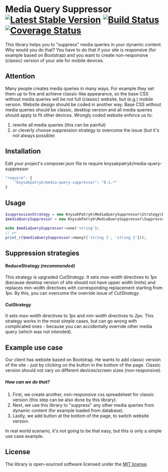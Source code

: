 # Media Query Suppressor [![Latest Stable Version](https://poser.pugx.org/knysakpatryk/media-query-suppressor/v/stable.png)](https://packagist.org/packages/knysakpatryk/media-query-suppressor) [![Build Status](https://travis-ci.org/KnysakPatryk/media-query-suppressor.png)](https://travis-ci.org/KnysakPatryk/media-query-suppressor) [![Coverage Status](https://coveralls.io/repos/github/KnysakPatryk/media-query-suppressor/badge.svg?branch=master)](https://coveralls.io/github/KnysakPatryk/media-query-suppressor?branch=master)
This library helps you to "suppress" media queries in your dynamic content.
Why would you do that? You have to do that if your site is responsive (for example based on Bootstrap) and you want to create non-responsive (classic) version of your site for mobile devices.

## Attention
Many people creates media queries in many ways. For example they set them up to fire and achieve classic-like appearance, so the base CSS without media queries will be not full (classic) website, but (e.g.) mobile version. Website design should be coded in another way. Base CSS without media queries should be classic, desktop version and all media queries should apply to fit other devices. Wrongly coded website enforce us to:

1. rewrite all media queries (this can be painful)
2. or cleverly choose suppression strategy to overcome the issue (but it's not always possible)

## Installation

Edit your project's composer.json file to require knysakpatryk/media-query-suppressor
```javascript
"require": {
    "knysakpatryk/media-query-suppressor": "0.1.*"
}
```

## Usage
```php
$suppressionStrategy = new KnysakPatryk\MediaQuerySuppressor\Strategy\ReduceStrategy();
$mediaQuerySuppressor = new KnysakPatryk\MediaQuerySuppressor\Suppressor($suppressionStrategy);

echo $mediaQuerySuppressor->one('string');
// or
print_r($mediaQuerySuppressor->many(['string 1', 'string 2']));
```

## Suppression strategies

#### ReduceStrategy *(recommended)*
This strategy is upgraded *CutStrategy*. It sets *max-width* directives to *1px* (because desktop version of site should not have upper width limits) and replaces min-width directives with corresponding replacement starting from *1px*. By this, you can overcome the override issue of *CutStrategy*.

#### CutStrategy
It sets *max-width* directives to *1px* and *min-width* directives to *2px*. This strategy works in the most simple cases, but can go wrong with complicated ones - because you can accidentally override other media query (which was not intended).

## Example use case
Our client has website based on Bootstrap.
He wants to add classic version of the site - just by clicking on the button in the bottom of the page.
Classic version should not vary on different devices/screen sizes (non-responsive).

##### How can we do that?

1. First, we create another, non-responsive css spreadsheet for classic version (this step can be also done by this library).
2. Next, we use this library to "suppress" any other media queries from dynamic content (for example loaded from database).
3. Lastly, we add button at the bottom of the page, to switch website version.

In real world scenario, it's not going to be that easy, but this is only a simple use case example.

## License
The library is open-sourced software licensed under the [MIT license](http://opensource.org/licenses/MIT).
